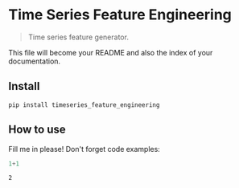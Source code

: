 # Time Series Feature Engineering
> Time series feature generator.


This file will become your README and also the index of your documentation.

## Install

`pip install timeseries_feature_engineering`

## How to use

Fill me in please! Don't forget code examples:

```python
1+1
```




    2


